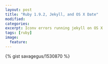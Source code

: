 ```yaml
---
layout: post
title: "Ruby 1.9.2, Jekyll, and OS X Date"
modified:
categories: 
excerpt: Iconv errors running jekyll on OS X
tags: [ruby]
image:
  feature:
---
```


{% gist savagegus/1530870 %}